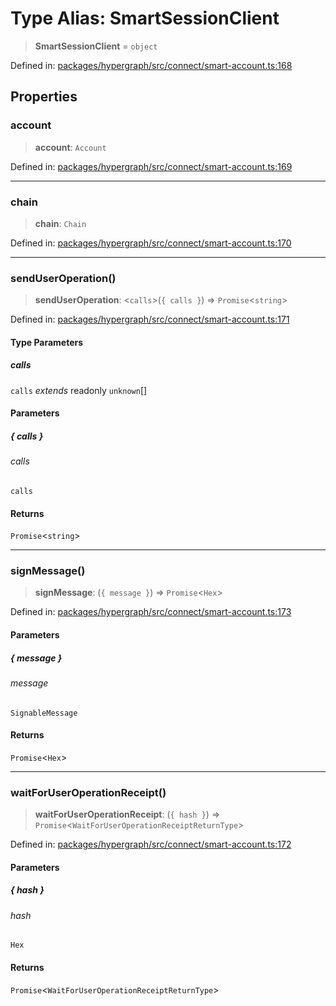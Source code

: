 # Type Alias: SmartSessionClient

> **SmartSessionClient** = `object`

Defined in: [packages/hypergraph/src/connect/smart-account.ts:168](https://github.com/hashirpm/hypergraph/blob/ab4ea1cdb9430798142e0d735aac9d31c2cf0ae0/packages/hypergraph/src/connect/smart-account.ts#L168)

## Properties

### account

> **account**: `Account`

Defined in: [packages/hypergraph/src/connect/smart-account.ts:169](https://github.com/hashirpm/hypergraph/blob/ab4ea1cdb9430798142e0d735aac9d31c2cf0ae0/packages/hypergraph/src/connect/smart-account.ts#L169)

***

### chain

> **chain**: `Chain`

Defined in: [packages/hypergraph/src/connect/smart-account.ts:170](https://github.com/hashirpm/hypergraph/blob/ab4ea1cdb9430798142e0d735aac9d31c2cf0ae0/packages/hypergraph/src/connect/smart-account.ts#L170)

***

### sendUserOperation()

> **sendUserOperation**: \<`calls`\>(`{ calls }`) => `Promise`\<`string`\>

Defined in: [packages/hypergraph/src/connect/smart-account.ts:171](https://github.com/hashirpm/hypergraph/blob/ab4ea1cdb9430798142e0d735aac9d31c2cf0ae0/packages/hypergraph/src/connect/smart-account.ts#L171)

#### Type Parameters

##### calls

`calls` *extends* readonly `unknown`[]

#### Parameters

##### \{ calls \}

###### calls

`calls`

#### Returns

`Promise`\<`string`\>

***

### signMessage()

> **signMessage**: (`{ message }`) => `Promise`\<`Hex`\>

Defined in: [packages/hypergraph/src/connect/smart-account.ts:173](https://github.com/hashirpm/hypergraph/blob/ab4ea1cdb9430798142e0d735aac9d31c2cf0ae0/packages/hypergraph/src/connect/smart-account.ts#L173)

#### Parameters

##### \{ message \}

###### message

`SignableMessage`

#### Returns

`Promise`\<`Hex`\>

***

### waitForUserOperationReceipt()

> **waitForUserOperationReceipt**: (`{ hash }`) => `Promise`\<`WaitForUserOperationReceiptReturnType`\>

Defined in: [packages/hypergraph/src/connect/smart-account.ts:172](https://github.com/hashirpm/hypergraph/blob/ab4ea1cdb9430798142e0d735aac9d31c2cf0ae0/packages/hypergraph/src/connect/smart-account.ts#L172)

#### Parameters

##### \{ hash \}

###### hash

`Hex`

#### Returns

`Promise`\<`WaitForUserOperationReceiptReturnType`\>
